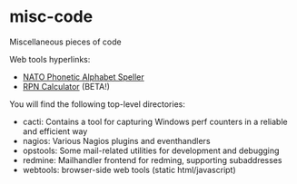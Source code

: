 misc-code
=========

Miscellaneous pieces of code

Web tools hyperlinks:

- [NATO Phonetic Alphabet Speller](https://dermoth.github.io/misc-code/webtools/nato.html)
- [RPN Calculator](https://dermoth.github.io/misc-code/webtools/rpn.html) (BETA!)

You will find the following top-level directories:

- cacti: Contains a tool for capturing Windows perf counters in a reliable and efficient way
- nagios: Various Nagios plugins and eventhandlers
- opstools: Some mail-related utilities for development and debugging
- redmine: Mailhandler frontend for redming, supporting subaddresses
- webtools: browser-side web tools (static html/javascript)


